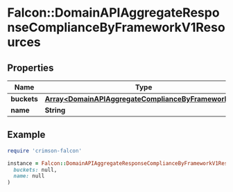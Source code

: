 # Falcon::DomainAPIAggregateResponseComplianceByFrameworkV1Resources

## Properties

| Name | Type | Description | Notes |
| ---- | ---- | ----------- | ----- |
| **buckets** | [**Array&lt;DomainAPIAggregateComplianceByFrameworkV1&gt;**](DomainAPIAggregateComplianceByFrameworkV1.md) |  |  |
| **name** | **String** |  |  |

## Example

```ruby
require 'crimson-falcon'

instance = Falcon::DomainAPIAggregateResponseComplianceByFrameworkV1Resources.new(
  buckets: null,
  name: null
)
```

